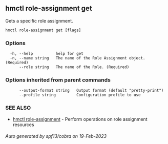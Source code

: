 ## hmctl role-assignment get

Gets a specific role assignment.

```
hmctl role-assignment get [flags]
```

### Options

```
  -h, --help          help for get
  -n, --name string   The name of the Role Assignment object. (Required)
      --role string   The name of the Role. (Required)
```

### Options inherited from parent commands

```
      --output-format string   Output format (default "pretty-print")
      --profile string         Configuration profile to use
```

### SEE ALSO

* [hmctl role-assignment](hmctl_role-assignment.md)	 - Perform operations on role assignment resources

###### Auto generated by spf13/cobra on 19-Feb-2023
